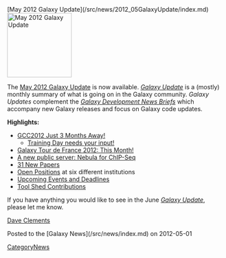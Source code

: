 <div class='newsItemHeader'>[May 2012 Galaxy Update](/src/news/2012_05GalaxyUpdate/index.md)</div>

<div class='right'><a href='/src/GalaxyUpdates/2012_05/index.md'><img src="/src/images/Logos/GalaxyUpdate200.png" alt="May 2012 Galaxy Update" width=150 /></a></div>

The [May 2012 Galaxy Update](/src/GalaxyUpdates/2012_05/index.md) is now available.  *[Galaxy Update](/src/GalaxyUpdates/index.md)* is a (mostly) monthly summary of what is going on in the Galaxy community.  *Galaxy Updates* complement the *[Galaxy Development News Briefs](/src/DevNewsBriefs/index.md)* which accompany new Galaxy releases and focus on Galaxy code updates.

**Highlights:**

* [GCC2012 Just 3 Months Away!](/src/GalaxyUpdates/2012_05/index.md#gcc2012-just-3-months-away)
  * [Training Day needs your input!](/src/GalaxyUpdates/2012_05/index.md#training-day-we-need-your-help)
* [Galaxy Tour de France 2012: This Month!](/src/GalaxyUpdates/2012_05/index.md#galaxy-tour-de-france-2012)
* [A new public server: Nebula for ChIP-Seq](/src/GalaxyUpdates/2012_05/index.md#new-public-server-nebula) 
* [31 New Papers](/src/GalaxyUpdates/2012_05/index.md#new-papers)
* [Open Positions](/src/GalaxyUpdates/2012_05/index.md#whos-hiring) at six different institutions
* [Upcoming Events and Deadlines](/src/GalaxyUpdates/2012_05/index.md#upcoming-events-and-deadlines)
* [Tool Shed Contributions](/src/GalaxyUpdates/2012_05/index.md#tool-shed-contributions)

If you have anything you would like to see in the June *[Galaxy Update](/src/GalaxyUpdates/index.md)*, please let me know.

[Dave Clements](/src/DaveClements/index.md)

<div class='newsItemFooter'>Posted to the [Galaxy News](/src/news/index.md) on 2012-05-01</div>

[CategoryNews](/src/CategoryNews/index.md)
